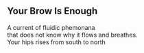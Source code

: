 Your Brow Is Enough
-------------------
A current of fluidic phemonana  
that does not know why it flows and breathes.  
Your hips rises from south to north  
